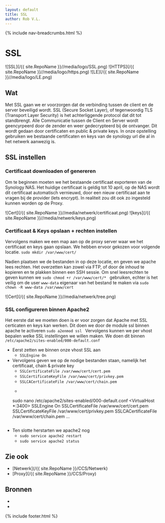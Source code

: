 ```yaml
---
layout: default
title: SSL
author: Rob V.L.
---
```


{% include nav-breadcrumbs.html %}

# SSL
![SSL](/{{ site.RepoName }}//media/logo/SSL.png)
![HTTPS](/{{ site.RepoName }}//media/logo/https.png)
![LE](/{{ site.RepoName }}//media/logo/LE.png)



## Wat
Met SSL gaan we er voorzorgen dat de verbinding tussen de client en de server beveiligd wordt. SSL (Secure Socket Layer), of tegenwoordig TLS (Transport Layer Security) is het achterliggende protocol dat dit tot standbrengt. Alle Communicatie tussen de Client en Server wordt geencyrpeerd door de zender en weer gedecrypteerd bij de ontvanger. Dit wordt gedaan door certificaten en public & private keys. In onze opstelling gebruiken we bestaande certificaten en keys van de synology url die al in het netwerk aanwezig is.

## SSL instellen 

### Certificaat downloaden of genereren 
Om te beginnen moeten we het bestaande certificaat exporteren van de Synology NAS. Het huidige certificaat is geldig tot 10 april, op de NAS wordt dit certificaat automatisch vernieuwd, door een nieuw certificaat aan te vragen bij de provider (lets encrypt). In realiteit zou dit ook zo ingesteld kunnen worden op de Proxy. 

![Cert](/{{ site.RepoName }}//media/netwerk/certificaat.png)
![keys](/{{ site.RepoName }}//media/netwerk/keys.png)

### Certificaat & Keys opslaan + rechten instellen 
Vervolgens maken we een map aan op de proxy server waar we het certificaat en keys gaan opslaan. We hebben ervoor gekozen voor volgende locatie. 
```sudo mkdir /var/www/cert/```

Nadien plaatsen we de bestanden in op deze locatie, en geven we apache lees rechten.
Het overzetten kan zowel via FTP, of door de inhoud te kopieren en te plakken binnen een SSH sessie.
Om snel leesrechten te geven kunnen we ```sudo chmod +r /var/www/cert/* ``` gebruiken, echter is het veilig om de user ```www-data``` eigenaar van het bestand te maken via ```sudo chown -R www-data /var/www/cert```

![Cert](/{{ site.RepoName }}//media/netwerk/tree.png)

### SSL configureren binnen Apache2
Het eerste dat we moeten doen is er voor zorgen dat Apache met SSL certicaten en keys kan werken. Dit doen we door de module ssl binnen apache te activeren 
```sudo a2enmod ssl ```
Vervolgens kunnen we per vhost bepalen welke SSL instellingen we willen maken.
We doen dit binnen ```/etc/apache2/sites-enabled/000-default.conf```
* Eerst zetten we binnen onze vhost SSL aan
    * ```SSLEngine On```
* Vervolgens geven we op de nodige bestanden staan, namelijk het certificaat, chain & private key
    * ```SSLCertificateFile /var/www/cert/cert.pem```
    * ```SSLCertificateKeyFile /var/www/cert/privkey.pem```
    * ```SSLCACertificateFile /var/www/cert/chain.pem```
    * ``` 
    sudo nano /etc/apache2/sites-enabled/000-default.conf
    <VirtualHost *:3400>
        SSLEngine On
        SSLCertificateFile /var/www/cert/cert.pem
        SSLCertificateKeyFile /var/www/cert/privkey.pem
        SSLCACertificateFile /var/www/cert/chain.pem
        ...
    </VirtualHost>
    ```
* Ten slotte herstarten we apache2 nog
    * ```sudo service apache2 restart```
    * ```sudo service apache2 status```
    







## Zie ook
* [Netwerk](/{{ site.RepoName }}/CCS/Netwerk)
* [Proxy](/{{ site.RepoName }}/CCS/Proxy)


## Bronnen 
* []()
* []()

{% include footer.html %}
